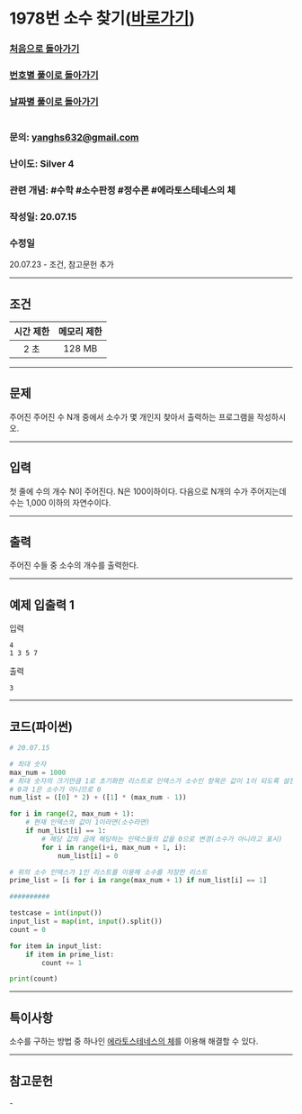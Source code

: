 # 1978번 소수 찾기([바로가기](https://www.acmicpc.net/problem/1978))

### [처음으로 돌아가기](/README.md)
### [번호별 풀이로 돌아가기](README.md)
### [날짜별 풀이로 돌아가기](/Sort%20by%20date.md)
#
### 문의: yanghs632@gmail.com
### 난이도: Silver 4
### 관련 개념: #수학 #소수판정 #정수론 #에라토스테네스의 체
### 작성일: 20.07.15
### 수정일
20.07.23 - 조건, 참고문헌 추가

---
## 조건
시간 제한|메모리 제한|
:---:|:---:
2 초|128 MB

---
## 문제
주어진 주어진 수 N개 중에서 소수가 몇 개인지 찾아서 출력하는 프로그램을 작성하시오.

---
## 입력
첫 줄에 수의 개수 N이 주어진다. N은 100이하이다. 다음으로 N개의 수가 주어지는데 수는 1,000 이하의 자연수이다.

---
## 출력
주어진 수들 중 소수의 개수를 출력한다.

---
## 예제 입출력 1
입력
```
4
1 3 5 7
```

출력
```
3
```

---
## 코드(파이썬)
```python
# 20.07.15

# 최대 숫자
max_num = 1000
# 최대 숫자의 크기만큼 1로 초기화한 리스트로 인덱스가 소수인 항목은 값이 1이 되도록 설정
# 0과 1은 소수가 아니므로 0
num_list = ([0] * 2) + ([1] * (max_num - 1))

for i in range(2, max_num + 1):
    # 현재 인덱스의 값이 1이라면(소수라면)
    if num_list[i] == 1:
        # 해당 값의 곱에 해당하는 인덱스들의 값을 0으로 변경(소수가 아니라고 표시)
        for i in range(i+i, max_num + 1, i):
            num_list[i] = 0

# 위의 소수 인덱스가 1인 리스트를 이용해 소수를 저장한 리스트
prime_list = [i for i in range(max_num + 1) if num_list[i] == 1]

##########

testcase = int(input())
input_list = map(int, input().split())
count = 0

for item in input_list:
    if item in prime_list:
        count += 1

print(count)
```

---
## 특이사항
소수를 구하는 방법 중 하나인 [에라토스테네스의 체](https://ko.wikipedia.org/wiki/%EC%97%90%EB%9D%BC%ED%86%A0%EC%8A%A4%ED%85%8C%EB%84%A4%EC%8A%A4%EC%9D%98_%EC%B2%B4 "위키백과-에라토스테네스의 체")를 이용해 해결할 수 있다.

---
## 참고문헌
\-